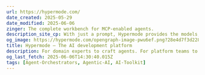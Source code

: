 ```yaml
---
url: https://hypermode.com/
date_created: 2025-05-29
date_modified: 2025-06-06
zinger: The complete workbench for MCP-enabled agents.
description_site_cp: With just a prompt, Hypermode provides the models, coordination, memory, and knowledge to launch your team of agents in minutes. Eject to code at any time for full control.
og_image: https://hypermode.com/opengraph-image-pwu6ef.png?28e4d7f3d2286dcb
title: Hypermode – The AI development platform
description: For domain experts to craft agents. For platform teams to scale them in code. Hypermode is the open platform for building and managing AI agents.
og_last_fetch: 2025-06-06T14:30:40.015Z
tags: [Agent-Orchestrators, Agentic-AI, AI-Toolkit]
---
```


